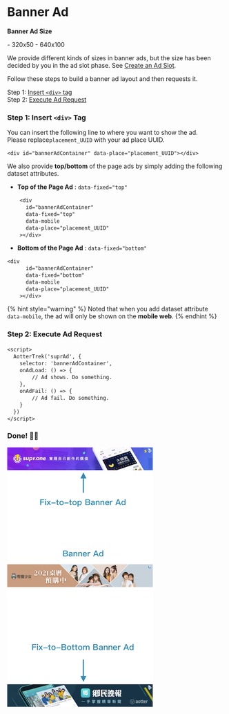 # Banner Ad

**Banner Ad Size**

\- 320x50    - 640x100

We provide different kinds of sizes in banner ads, but the size has been decided by you in the ad slot phase. See [Create an Ad Slot](../web-sdk/prerequisites.md#step-3-create-an-ad-slot).

Follow these steps to build a banner ad layout and then requests it.

Step 1: [Insert `<div>` tag ](banner-ad.md#step-1-insert-less-than-div-greater-than-tag)\
Step 2: [Execute Ad Request](banner-ad.md#step-2-execute-ad-request)

### Step 1: Insert `<div>` Tag

You can insert the following line to where you want to show the ad.\
Please replace`placement_UUID` with your ad place UUID.

```markup
<div id="bannerAdContainer" data-place="placement_UUID"></div>
```

We also provide **top/bottom** of the page ads by simply adding the following dataset attributes.

* **Top of the Page Ad** : `data-fixed="top"`

```markup
    <div
      id="bannerAdContainer"
      data-fixed="top"
      data-mobile
      data-place="placement_UUID"
    ></div>
```

* **Bottom of the Page Ad** : `data-fixed="bottom"`

```markup
<div
      id="bannerAdContainer"
      data-fixed="bottom"
      data-mobile
      data-place="placement_UUID"
    ></div>
```

{% hint style="warning" %}
Noted that when you add dataset attribute `data-mobile`, the ad will only be shown on the **mobile web**.
{% endhint %}

### Step 2: Execute Ad Request

```markup
<script>
  AotterTrek('suprAd', {
    selector: 'bannerAdContainer',
    onAdLoad: () => {
        // Ad shows. Do something.
    },
    onAdFail: () => {
        // Ad fail. Do something.
    }
  })
</script>
```

### Done! 👏🏼

![](<../../.gitbook/assets/截圖 2022-06-10 上午11.28.47.png>)
